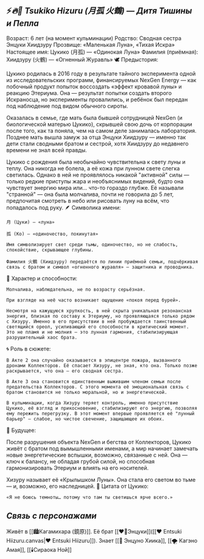 ## ⚡***🔥🌙 Tsukiko Hizuru (月孤 火鶴) — Дитя Тишины и Пепла***

Возраст: 6 лет (на момент кульминации)
Родство: Сводная сестра Энцуки Хиидзуру
Прозвище: «Маленькая Луна», «Тихая Искра»
Настоящее имя: Цукико (月孤) — «Одинокая Луна»
Фамилия (приёмная): Хиидзуру (火鶴) — «Огненный Журавль»
🕊️ Предыстория:

Цукико родилась в 2016 году в результате тайного эксперимента одной из исследовательских программ, финансируемых NexGen Energy — как побочный продукт попыток воссоздать «эффект кровавой луны» и реакцию Этериума. Она — результат попытки создать второго Искраносца, но эксперименты провалились, и ребёнок был передан под наблюдение под видом обычного сироты.

Оказалась в семье, где мать была бывшей сотрудницей NexGen (и биологической матерью Цукико), скрывшей свою дочь от корпорации после того, как та поняла, чем на самом деле занималась лаборатория. Позднее мать вышла замуж за отца Энцуки Хиидзуру — именно так дети стали сводными братом и сестрой, хотя Хиидзуру до недавнего времени не знал всей правды.

Цукико с рождения была необычайно чувствительна к свету луны и теплу. Она никогда не болела, а её кожа при лунном свете слегка светилась. Однако в ней не проявлялось никакой "активной" силы — только редкие приступы жара и необъяснимых видений, будто она чувствует энергию мира или... что-то гораздо глубже. Её называли "странной" — она была молчалива, почти не говорила до 5 лет, предпочитая смотреть в небо или рисовать луну на всём, что попадалось под руку.
🪶 Символика имени:

    月 (Цуки) — «луна»

    孤 (Ко) — «одиночество, покинутая»

    Имя символизирует свет среди тьмы, одиночество, но не слабость, спокойствие, скрывающее глубины.

    Фамилия 火鶴 (Хиидзуру) передаётся по линии приёмной семьи, подчёркивая связь с братом и символ «огненного журавля» — защитника и проводника.

🧠 Характер и способности:

    Молчалива, наблюдательна, не по возрасту серьёзная.

    При взгляде на неё часто возникает ощущение «покоя перед бурей».

    Несмотря на кажущуюся хрупкость, в ней скрыта уникальная резонансная энергия, близкая по составу к Этериуму, но проявляющаяся только рядом с Хизуру. Именно в его присутствии в ней пробуждается таинственный светящийся ореол, усиливающий его способности в критический момент. Это не пламя и не молния — это лунная гармония, стабилизирующая разрушительный хаос брата.

🌀 Роль в сюжете:

    В Акте 2 она случайно оказывается в эпицентре пожара, вызванного дронами Коллекторов. Её спасает Хизуру, не зная, кто она. Только позже раскрывается, что она — его сводная сестра.

    В Акте 3 она становится единственным выжившим членом семьи после предательства Коллекторов. С этого момента её эмоциональная связь с братом становится не только моральной, но и энергетической.

    В кульминации, когда Хизуру теряет контроль, именно присутствие Цукико, её взгляд и прикосновение, стабилизируют его энергию, позволяя ему пережить перегрузку. В этот момент впервые проявляется её "лунный барьер" — слабое, но чистое свечение, защищающее их обоих.

🔮 Будущее:

После разрушения объекта NexGen и бегства от Коллекторов, Цукико живёт с братом под вымышленными именами, а мир начинает замечать новые энергетические вспышки, возможно, связанные с ней. Она — ключ к балансу, не обладая грубой силой, но способная гармонизировать Этериум и влиять на его носителей.

Хизуру называет её «Крылышком Луны». Она стала его светом во тьме — и, возможно, его наследницей.
💬 Цитата от Цукико:

    «Я не боюсь темноты… потому что там ты светишься ярче всего.»



## ***Cвязь с персонажами***

Живёт в [[🏙️Кагамихара (鏡原)]]. Её брат [[❤️‍🔥Энцуки]]([[❤️ Entsuki Hiizuru.canvas|❤️ Entsuki Hiizuru]]). Знает [[🎀 Энцуно Хиика]], [[🌪️ Кагэно Амая]], [[🕯️Сираока Ной]]